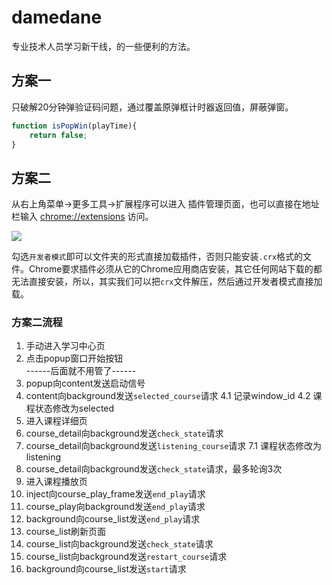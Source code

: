 # damedane
专业技术人员学习新干线，的一些便利的方法。

## 方案一
只破解20分钟弹验证码问题，通过覆盖原弹框计时器返回值，屏蔽弹窗。
```javascript
function isPopWin(playTime){
	return false;
}
```
 
## 方案二  
从右上角菜单->更多工具->扩展程序可以进入 插件管理页面，也可以直接在地址栏输入 [chrome://extensions](chrome://extensions/) 访问。

![](http://image.liuxianan.com/201706/20170620_195047_992_5668.png)

勾选`开发者模式`即可以文件夹的形式直接加载插件，否则只能安装`.crx`格式的文件。Chrome要求插件必须从它的Chrome应用商店安装，其它任何网站下载的都无法直接安装，所以，其实我们可以把`crx`文件解压，然后通过开发者模式直接加载。

### 方案二流程
1. 手动进入学习中心页
2. 点击popup窗口开始按钮  
------后面就不用管了------
3. popup向content发送启动信号
4. content向background发送`selected_course`请求
    4.1 记录window_id
    4.2 课程状态修改为selected
5. 进入课程详细页
6. course_detail向background发送`check_state`请求
7. course_detail向background发送`listening_course`请求
    7.1 课程状态修改为listening
8. course_detail向background发送`check_state`请求，最多轮询3次
9. 进入课程播放页
10. inject向course_play_frame发送`end_play`请求
11. course_play向background发送`end_play`请求
12. background向course_list发送`end_play`请求
13. course_list刷新页面
14. course_list向background发送`check_state`请求
15. course_list向background发送`restart_course`请求
15. background向course_list发送`start`请求
